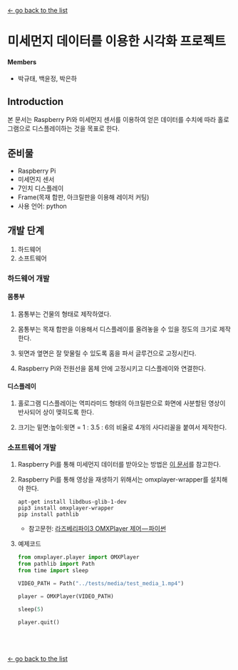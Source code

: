[← go back to the list](https://HandongHCI.github.io/StudentProjects/ICTprototyping2019S)

# 미세먼지 데이터를 이용한 시각화 프로젝트

#### Members
- 박규태, 백윤정, 박은하

## Introduction
본 문서는 Raspberry Pi와 미세먼지 센서를 이용하여 얻은 데이터를 수치에 따라 홀로그램으로 디스플레이하는 것을 목표로 한다.

## 준비물
- Raspberry Pi
- 미세먼지 센서
- 7인치 디스플레이
- Frame(목재 합판, 아크릴판을 이용해 레이저 커팅)
- 사용 언어: python

## 개발 단계
1. 하드웨어
1. 소프트웨어

### 하드웨어 개발
#### 몸통부
1. 몸통부는 건물의 형태로 제작하였다.

1. 몸통부는 목재 합판을 이용해서 디스플레이를 올려놓을 수 있을 정도의 크기로 제작한다.

1. 윗면과 옆면은 잘 맞물릴 수 있도록 홈을 파서 글루건으로 고정시킨다.

1. Raspberry Pi와 전원선을 몸체 안에 고정시키고 디스플레이와 연결한다.

#### 디스플레이
1. 홀로그램 디스플레이는 역피라미드 형태의 아크릴판으로 화면에 사분할된 영상이 반사되어 상이 맺히도록 한다.

1. 크기는 밑면:높이:윗면 = 1 : 3.5 : 6의 비율로 4개의 사다리꼴을 붙여서 제작한다.

### 소프트웨어 개발
1. Raspberry Pi를 통해 미세먼지 데이터를 받아오는 방법은 [이 문서](https://handonghci.github.io/Tutorials/RaspberryPi_DustDevice_Project.html)를 참고한다.

1. Raspberry Pi를 통해 영상을 재생하기 위해서는 omxplayer-wrapper를 설치해야 한다.
    ```
    apt-get install libdbus-glib-1-dev
    pip3 install omxplayer-wrapper
    pip install pathlib
    ```
    - 참고문헌: [라즈베리파이3 OMXPlayer 제어 — 파이썬](https://medium.com/@lyoungh2570/라즈베리파이3-omxplayer-제어-파이썬-3e9327a6bfde)
   
1. 예제코드
    ```python
    from omxplayer.player import OMXPlayer
    from pathlib import Path
    from time import sleep

    VIDEO_PATH = Path("../tests/media/test_media_1.mp4")

    player = OMXPlayer(VIDEO_PATH)

    sleep(5)

    player.quit()
    ```

<br><br><br>
[← go back to the list](https://HandongHCI.github.io/StudentProjects/ICTprototyping2019S)